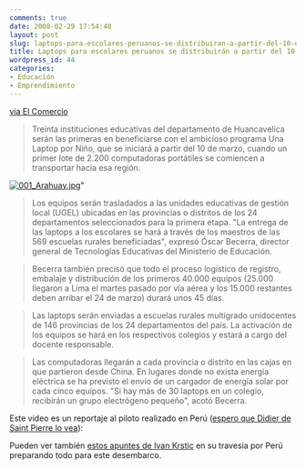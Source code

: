 ```yaml
---
comments: true
date: 2008-02-29 17:54:48
layout: post
slug: laptops-para-escolares-peruanos-se-distribuiran-a-partir-del-10-de-marzo
title: Laptops para escolares peruanos se distribuirán a partir del 10 de marzo
wordpress_id: 44
categories:
- Educación
- Emprendimiento
---
```


[via El Comercio](http://www.elcomercio.com.pe/ediciononline/HTML/2008-02-29/laptops-escolares-peruanos-distribuiran-partir-10-marzo.html)

> Treinta instituciones educativas del departamento de Huancavelica serán las primeras en beneficiarse con el ambicioso programa Una Laptop por Niño, que se iniciará a partir del 10 de marzo, cuando un primer lote de 2.200 computadoras portátiles se comiencen a transportar hacia esa región.

[![001_Arahuay.jpg](http://www.lnds.net/images/001_Arahuay.jpg)](http://www.lnds.net/images/001_Arahuay.jpg)"

> Los equipos serán trasladados a las unidades educativas de gestión local (UGEL) ubicadas en las provincias o distritos de los 24 departamentos seleccionados para la primera etapa. "La entrega de las laptops a los escolares se hará a través de los maestros de las 569 escuelas rurales beneficiadas", expresó Óscar Becerra, director general de Tecnologías Educativas del Ministerio de Educación.

> Becerra también precisó que todo el proceso logístico de registro, embalaje y distribución de los primeros 40.000 equipos (25.000 llegaron a Lima el martes pasado por vía aérea y los 15.000 restantes deben arribar el 24 de marzo) durará unos 45 días.

> Las laptops serán enviadas a escuelas rurales multigrado unidocentes de 146 provincias de los 24 departamentos del país. La activación de los equipos se hará en los respectivos colegios y estará a cargo del docente responsable.

> Las computadoras llegarán a cada provincia o distrito en las cajas en que partieron desde China. En lugares donde no exista energía eléctrica se ha previsto el envío de un cargador de energía solar por cada cinco equipos. "Si hay más de 30 laptops en un colegio, recibirán un grupo electrógeno pequeño", acotó Becerra.

Este video es un reportaje al piloto realizado en Perú ([espero que Didier de Saint Pierre lo vea](http://www.lnds.net/2008/02/chile-pais-curioso-y-timido-d-te-quedas-.html)):

Pueden ver también [estos apuntes de Ivan Krstic](http://radian.org/notebook/occupational-hazards) en su travesía por Perú preparando todo para este desembarco.



